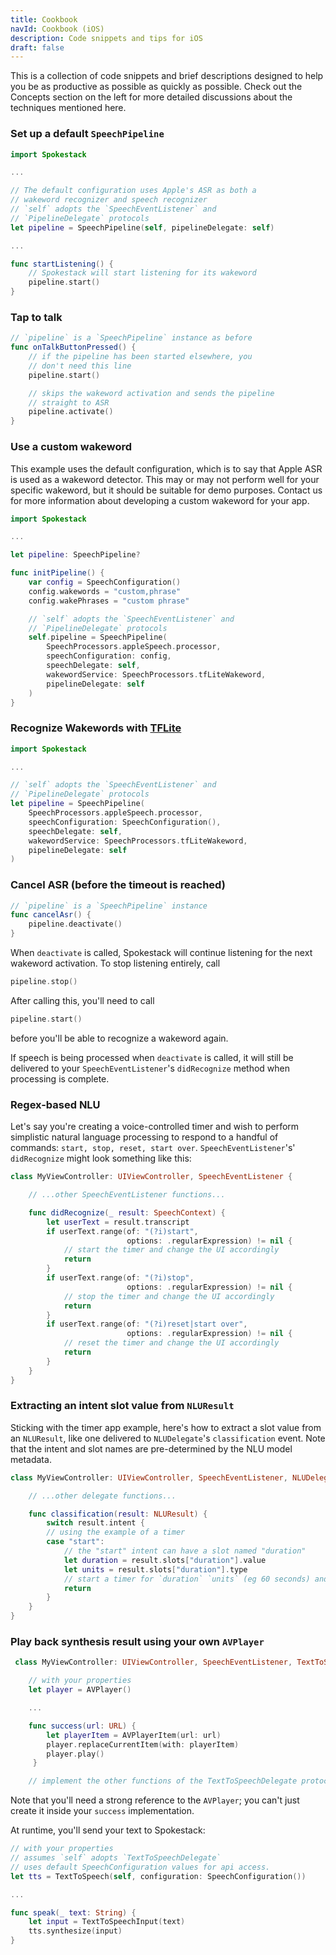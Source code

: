 ```yaml
---
title: Cookbook
navId: Cookbook (iOS)
description: Code snippets and tips for iOS
draft: false
---
```


This is a collection of code snippets and brief descriptions designed to help you be as productive as possible as quickly as possible. Check out the Concepts section on the left for more detailed discussions about the techniques mentioned here.

### Set up a default `SpeechPipeline`

```swift
import Spokestack

...

// The default configuration uses Apple's ASR as both a
// wakeword recognizer and speech recognizer
// `self` adopts the `SpeechEventListener` and
// `PipelineDelegate` protocols
let pipeline = SpeechPipeline(self, pipelineDelegate: self)

...

func startListening() {
    // Spokestack will start listening for its wakeword
    pipeline.start()
}
```

### Tap to talk

```swift
// `pipeline` is a `SpeechPipeline` instance as before
func onTalkButtonPressed() {
    // if the pipeline has been started elsewhere, you
    // don't need this line
    pipeline.start()

    // skips the wakeword activation and sends the pipeline
    // straight to ASR
    pipeline.activate()
}
```

### Use a custom wakeword

This example uses the default configuration, which is to say that Apple ASR is used as a wakeword detector. This may or may not perform well for your specific wakeword, but it should be suitable for demo purposes. Contact us for more information about developing a custom wakeword for your app.

```swift
import Spokestack

...

let pipeline: SpeechPipeline?

func initPipeline() {
    var config = SpeechConfiguration()
    config.wakewords = "custom,phrase"
    config.wakePhrases = "custom phrase"

    // `self` adopts the `SpeechEventListener` and
    // `PipelineDelegate` protocols
    self.pipeline = SpeechPipeline(
        SpeechProcessors.appleSpeech.processor,
        speechConfiguration: config,
        speechDelegate: self,
        wakewordService: SpeechProcessors.tfLiteWakeword,
        pipelineDelegate: self
    )
}
```

### Recognize Wakewords with [TFLite](https://www.tensorflow.org/lite)

```swift
import Spokestack

...

// `self` adopts the `SpeechEventListener` and
// `PipelineDelegate` protocols
let pipeline = SpeechPipeline(
    SpeechProcessors.appleSpeech.processor,
    speechConfiguration: SpeechConfiguration(),
    speechDelegate: self,
    wakewordService: SpeechProcessors.tfLiteWakeword,
    pipelineDelegate: self
)
```

### Cancel ASR (before the timeout is reached)

```swift
// `pipeline` is a `SpeechPipeline` instance
func cancelAsr() {
    pipeline.deactivate()
}
```

When `deactivate` is called, Spokestack will continue listening for the next wakeword activation. To stop listening entirely, call

```swift
pipeline.stop()
```

After calling this, you'll need to call

```swift
pipeline.start()
```

before you'll be able to recognize a wakeword again.

If speech is being processed when `deactivate` is called, it will still be delivered to your `SpeechEventListener`'s `didRecognize` method when processing is complete.

### Regex-based NLU

Let's say you're creating a voice-controlled timer and wish to perform simplistic natural language processing to respond to a handful of commands: `start, stop, reset, start over`. `SpeechEventListener`'s' `didRecognize` might look something like this:

```swift
class MyViewController: UIViewController, SpeechEventListener {

    // ...other SpeechEventListener functions...

    func didRecognize(_ result: SpeechContext) {
        let userText = result.transcript
        if userText.range(of: "(?i)start",
                          options: .regularExpression) != nil {
            // start the timer and change the UI accordingly
            return
        }
        if userText.range(of: "(?i)stop",
                          options: .regularExpression) != nil {
            // stop the timer and change the UI accordingly
            return
        }
        if userText.range(of: "(?i)reset|start over",
                          options: .regularExpression) != nil {
            // reset the timer and change the UI accordingly
            return
        }
    }
}
```

### Extracting an intent slot value from `NLUResult`

Sticking with the timer app example, here's how to extract a slot value from an `NLUResult`, like one delivered to `NLUDelegate`'s `classification` event. Note that the intent and slot names are pre-determined by the NLU model metadata.

```swift
class MyViewController: UIViewController, SpeechEventListener, NLUDelegate {

    // ...other delegate functions...

    func classification(result: NLUResult) {
        switch result.intent {
        // using the example of a timer
        case "start":
            // the "start" intent can have a slot named "duration"
            let duration = result.slots["duration"].value
            let units = result.slots["duration"].type
            // start a timer for `duration` `units` (eg 60 seconds) and change the UI accordingly
            return
        }
    }
}
```

### Play back synthesis result using your own `AVPlayer`

```swift
 class MyViewController: UIViewController, SpeechEventListener, TextToSpeechDelegate {

    // with your properties
    let player = AVPlayer()

    ...

    func success(url: URL) {
        let playerItem = AVPlayerItem(url: url)
        player.replaceCurrentItem(with: playerItem)
        player.play()
     }

    // implement the other functions of the TextToSpeechDelegate protocol...
```

Note that you'll need a strong reference to the `AVPlayer`; you can't just create it inside your `success` implementation.

At runtime, you'll send your text to Spokestack:

```swift
// with your properties
// assumes `self` adopts `TextToSpeechDelegate`
// uses default SpeechConfiguration values for api access.
let tts = TextToSpeech(self, configuration: SpeechConfiguration())

...

func speak(_ text: String) {
    let input = TextToSpeechInput(text)
    tts.synthesize(input)
}
```
